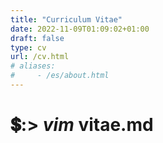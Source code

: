 ```yaml
---
title: "Curriculum Vitae"
date: 2022-11-09T01:09:02+01:00
draft: false
type: cv
url: /cv.html
# aliases:
#     - /es/about.html
---
```


# 💲:> _**vim**_ vitae.md